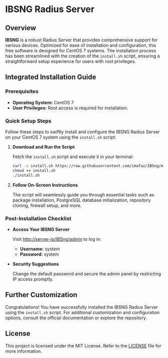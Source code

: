 # IBSNG Radius Server

## Overview

**IBSNG** is a robust Radius Server that provides comprehensive support for various devices. Optimized for ease of installation and configuration, this free software is designed for CentOS 7 systems. The installation process has been streamlined with the creation of the `install.sh` script, ensuring a straightforward setup experience for users with root privileges.

## Integrated Installation Guide

### Prerequisites

- **Operating System:** CentOS 7
- **User Privileges:** Root access is required for installation.

### Quick Setup Steps

Follow these steps to swiftly install and configure the IBSNG Radius Server on your CentOS 7 system using the `install.sh` script:

1. **Download and Run the Script**

    Fetch the `install.sh` script and execute it in your terminal:

    ```bash
    curl -o install.sh https://raw.githubusercontent.com/imafaz/IBSng/main/install.sh
    chmod +x install.sh
    ./install.sh
    ```

2. **Follow On-Screen Instructions**

    The script will seamlessly guide you through essential tasks such as package installation, PostgreSQL database initialization, repository cloning, firewall setup, and more.

### Post-Installation Checklist

- **Access Your IBSNG Server**

    Visit [http://server-ip/IBSng/admin](http://server-ip/IBSng/admin) to log in:
    
    - **Username:** system
    - **Password:** system

- **Security Suggestions**

    Change the default password and secure the admin panel by restricting IP access promptly.

## Further Customization

Congratulations! You have successfully installed the IBSNG Radius Server using the `install.sh` script. For additional customization and configuration options, consult the official documentation or explore the repository.

## License

This project is licensed under the MIT License. Refer to the [LICENSE](LICENSE) file for more information.
